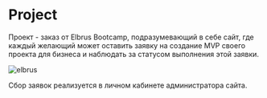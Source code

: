 # Project
Проект - заказ от Elbrus Bootcamp, подразумевающий в себе сайт, где каждый желающий может оставить заявку на cоздание MVP своего проекта для бизнеса и наблюдать за статусом выполнения этой заявки.

![elbrus](https://user-images.githubusercontent.com/77483722/134642686-ef15aa2e-9709-4de1-acc5-2166d832bce8.gif)

Сбор заявок реализуется в личном кабинете администратора сайта.
